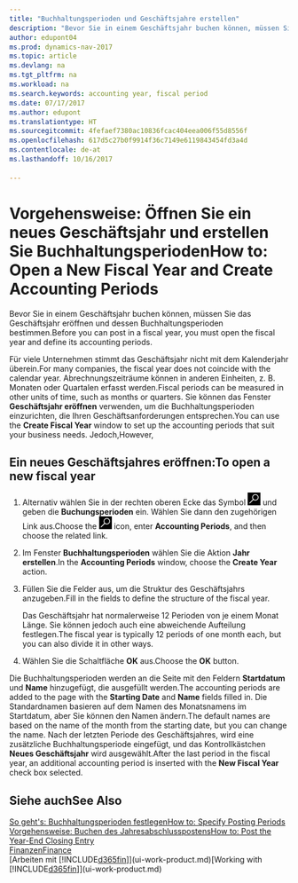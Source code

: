 ```yaml
---
title: "Buchhaltungsperioden und Geschäftsjahre erstellen"
description: "Bevor Sie in einem Geschäftsjahr buchen können, müssen Sie das Geschäftsjahr eröffnen und dessen Buchhaltungsperioden bestimmen."
author: edupont04
ms.prod: dynamics-nav-2017
ms.topic: article
ms.devlang: na
ms.tgt_pltfrm: na
ms.workload: na
ms.search.keywords: accounting year, fiscal period
ms.date: 07/17/2017
ms.author: edupont
ms.translationtype: HT
ms.sourcegitcommit: 4fefaef7380ac10836fcac404eea006f55d8556f
ms.openlocfilehash: 617d5c27b0f9914f36c7149e6119843454fd3a4d
ms.contentlocale: de-at
ms.lasthandoff: 10/16/2017

---
```

# <a name="how-to-open-a-new-fiscal-year-and-create-accounting-periods"></a><span data-ttu-id="4b8f4-103">Vorgehensweise: Öffnen Sie ein neues Geschäftsjahr und erstellen Sie Buchhaltungsperioden</span><span class="sxs-lookup"><span data-stu-id="4b8f4-103">How to: Open a New Fiscal Year and Create Accounting Periods</span></span>
<span data-ttu-id="4b8f4-104">Bevor Sie in einem Geschäftsjahr buchen können, müssen Sie das Geschäftsjahr eröffnen und dessen Buchhaltungsperioden bestimmen.</span><span class="sxs-lookup"><span data-stu-id="4b8f4-104">Before you can post in a fiscal year, you must open the fiscal year and define its accounting periods.</span></span>  

<span data-ttu-id="4b8f4-105">Für viele Unternehmen stimmt das Geschäftsjahr nicht mit dem Kalenderjahr überein.</span><span class="sxs-lookup"><span data-stu-id="4b8f4-105">For many companies, the fiscal year does not coincide with the calendar year.</span></span> <span data-ttu-id="4b8f4-106">Abrechnungszeiträume können in anderen Einheiten, z. B. Monaten oder Quartalen erfasst werden.</span><span class="sxs-lookup"><span data-stu-id="4b8f4-106">Fiscal periods can be measured in other units of time, such as months or quarters.</span></span> <span data-ttu-id="4b8f4-107">Sie können das Fenster **Geschäftsjahr eröffnen** verwenden, um die Buchhaltungsperioden einzurichten, die Ihren Geschäftsanforderungen entsprechen.</span><span class="sxs-lookup"><span data-stu-id="4b8f4-107">You can use the **Create Fiscal Year** window to set up the accounting periods that suit your business needs.</span></span> <span data-ttu-id="4b8f4-108">Jedoch,</span><span class="sxs-lookup"><span data-stu-id="4b8f4-108">However,</span></span>   

## <a name="to-open-a-new-fiscal-year"></a><span data-ttu-id="4b8f4-109">Ein neues Geschäftsjahres eröffnen:</span><span class="sxs-lookup"><span data-stu-id="4b8f4-109">To open a new fiscal year</span></span>
1. <span data-ttu-id="4b8f4-110">Alternativ wählen Sie in der rechten oberen Ecke das Symbol ![Nach Seite oder Bericht suchen](media/ui-search/search_small.png "Nach Seite oder Bericht suchen") und geben die **Buchungsperioden** ein. Wählen Sie dann den zugehörigen Link aus.</span><span class="sxs-lookup"><span data-stu-id="4b8f4-110">Choose the ![Search for Page or Report](media/ui-search/search_small.png "Search for Page or Report icon") icon, enter **Accounting Periods**, and then choose the related link.</span></span>
2. <span data-ttu-id="4b8f4-111">Im Fenster **Buchhaltungsperioden** wählen Sie die Aktion **Jahr erstellen**.</span><span class="sxs-lookup"><span data-stu-id="4b8f4-111">In the **Accounting Periods** window, choose the **Create Year** action.</span></span>
3. <span data-ttu-id="4b8f4-112">Füllen Sie die Felder aus, um die Struktur des Geschäftsjahrs anzugeben.</span><span class="sxs-lookup"><span data-stu-id="4b8f4-112">Fill in the fields to define the structure of the fiscal year.</span></span>

    <span data-ttu-id="4b8f4-113">Das Geschäftsjahr hat normalerweise 12 Perioden von je einem Monat Länge. Sie können jedoch auch eine abweichende Aufteilung festlegen.</span><span class="sxs-lookup"><span data-stu-id="4b8f4-113">The fiscal year is typically 12 periods of one month each, but you can also divide it in other ways.</span></span>
4. <span data-ttu-id="4b8f4-114">Wählen Sie die Schaltfläche **OK** aus.</span><span class="sxs-lookup"><span data-stu-id="4b8f4-114">Choose the **OK** button.</span></span>

<span data-ttu-id="4b8f4-115">Die Buchhaltungsperioden werden an die Seite mit den Feldern **Startdatum** und **Name** hinzugefügt, die ausgefüllt werden.</span><span class="sxs-lookup"><span data-stu-id="4b8f4-115">The accounting periods are added to the page with the **Starting Date** and **Name** fields filled in.</span></span> <span data-ttu-id="4b8f4-116">Die Standardnamen basieren auf dem Namen des Monatsnamens im Startdatum, aber Sie können den Namen ändern.</span><span class="sxs-lookup"><span data-stu-id="4b8f4-116">The default names are based on the name of the month from the starting date, but you can change the name.</span></span> <span data-ttu-id="4b8f4-117">Nach der letzten Periode des Geschäftsjahres, wird eine zusätzliche Buchhaltungsperiode eingefügt, und das Kontrollkästchen **Neues Geschäftsjahr** wird ausgewählt.</span><span class="sxs-lookup"><span data-stu-id="4b8f4-117">After the last period in the fiscal year, an additional accounting period is inserted with the **New Fiscal Year** check box selected.</span></span>  


## <a name="see-also"></a><span data-ttu-id="4b8f4-118">Siehe auch</span><span class="sxs-lookup"><span data-stu-id="4b8f4-118">See Also</span></span>
[<span data-ttu-id="4b8f4-119">So geht's: Buchhaltungsperioden festlegen</span><span class="sxs-lookup"><span data-stu-id="4b8f4-119">How to: Specify Posting Periods</span></span>](finance-how-specify-posting-periods.md)  
[<span data-ttu-id="4b8f4-120">Vorgehensweise: Buchen des Jahresabschlusspostens</span><span class="sxs-lookup"><span data-stu-id="4b8f4-120">How to: Post the Year-End Closing Entry</span></span>](year-how-post-year-end-close-entry.md)  
[<span data-ttu-id="4b8f4-121">Finanzen</span><span class="sxs-lookup"><span data-stu-id="4b8f4-121">Finance</span></span>](finance.md)  
<span data-ttu-id="4b8f4-122">[Arbeiten mit [!INCLUDE[d365fin](includes/d365fin_md.md)]](ui-work-product.md)</span><span class="sxs-lookup"><span data-stu-id="4b8f4-122">[Working with [!INCLUDE[d365fin](includes/d365fin_md.md)]](ui-work-product.md)</span></span>

